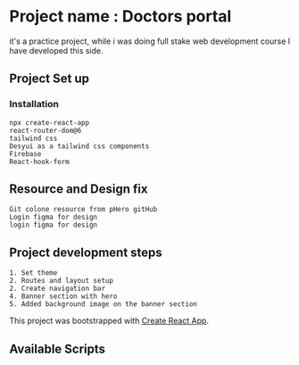 # Project name : Doctors portal
it's a practice project, while i was doing full stake web development course I have developed this side.


## Project Set up
 ### Installation
    npx create-react-app
    react-router-dom@6
    tailwind css 
    Desyui as a tailwind css components
    Firebase
    React-hook-form

## Resource and Design fix

    Git colone resource from pHero gitHub
    Login figma for design
    login figma for design



## Project development steps
    1. Set theme
    2. Routes and layout setup
    2. Create navigation bar
    4. Banner section with hero 
    5. Added background image on the banner section





This project was bootstrapped with [Create React App](https://github.com/facebook/create-react-app).

## Available Scripts

